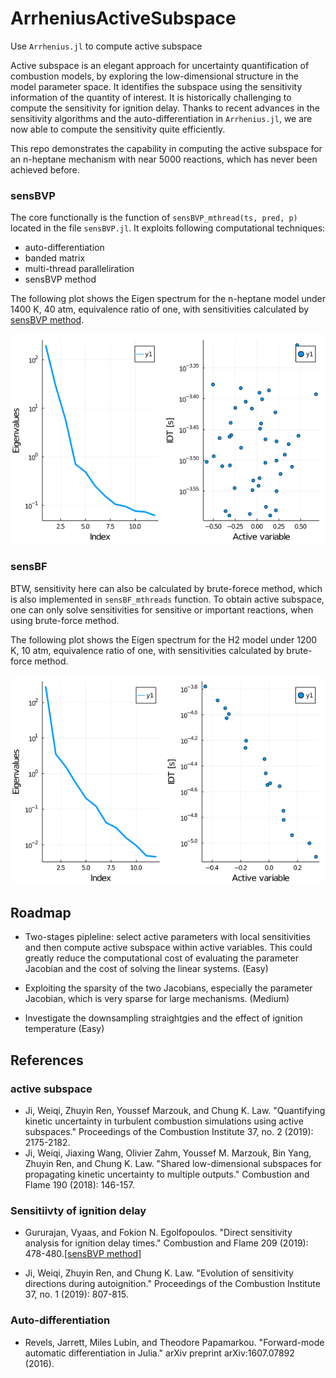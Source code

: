 # ArrheniusActiveSubspace
Use `Arrhenius.jl` to compute active subspace

Active subspace is an elegant approach for uncertainty quantification of combustion models, by exploring the low-dimensional structure in the model parameter space. It identifies the subspace using the sensitivity information of the quantity of interest. It is historically challenging to compute the sensitivity for ignition delay. Thanks to recent advances in the sensitivity algorithms and the auto-differentiation in `Arrhenius.jl`, we are now able to compute the sensitivity quite efficiently.

This repo demonstrates the capability in computing the active subspace for an n-heptane mechanism with near 5000 reactions, which has never been achieved before.

### sensBVP

The core functionally is the function of `sensBVP_mthread(ts, pred, p)` located in the file `sensBVP.jl`. It exploits following computational techniques:

+ auto-differentiation
+ banded matrix
+ multi-thread paralleliration
+ sensBVP method

The following plot shows the Eigen spectrum for the n-heptane model under 1400 K, 40 atm, equivalence ratio of one, with sensitivities calculated by [sensBVP method](#sensBVP).

![Eigen_n-heptane](./results/nc7_ver3.1_mech/eigs_sensBVP_mthread.png)

### sensBF

BTW, sensitivity here can also be calculated by brute-forece method, which is also implemented in `sensBF_mthreads` function. To obtain active subspace, one can only solve sensitivities for sensitive or important reactions, when using brute-force method.

The following plot shows the Eigen spectrum for the H2 model under 1200 K, 10 atm, equivalence ratio of one, with sensitivities calculated by brute-force method.

![Eigen_H2](./results/h2o2/eigs_sensBF_mthread=8.png)

## Roadmap

+ Two-stages pipleline: select active parameters with local sensitivities and then compute active subspace within active variables. This could greatly reduce the computational cost of evaluating the parameter Jacobian and the cost of solving the linear systems. (Easy)

+ Exploiting the sparsity of the two Jacobians, especially the parameter Jacobian, which is very sparse for large mechanisms. (Medium)

+ Investigate the downsampling straightgies and the effect of ignition temperature (Easy)

## References

### active subspace

* Ji, Weiqi, Zhuyin Ren, Youssef Marzouk, and Chung K. Law. "Quantifying kinetic uncertainty in turbulent combustion simulations using active subspaces." Proceedings of the Combustion Institute 37, no. 2 (2019): 2175-2182.
* Ji, Weiqi, Jiaxing Wang, Olivier Zahm, Youssef M. Marzouk, Bin Yang, Zhuyin Ren, and Chung K. Law. "Shared low-dimensional subspaces for propagating kinetic uncertainty to multiple outputs." Combustion and Flame 190 (2018): 146-157.

### Sensitiivty of ignition delay

* Gururajan, Vyaas, and Fokion N. Egolfopoulos. "Direct sensitivity analysis for ignition delay times." Combustion and Flame 209 (2019): 478-480.[\[sensBVP method\]](#sensBVP)<span id="sensBVP"></span>

* Ji, Weiqi, Zhuyin Ren, and Chung K. Law. "Evolution of sensitivity directions during autoignition." Proceedings of the Combustion Institute 37, no. 1 (2019): 807-815.

### Auto-differentiation

* Revels, Jarrett, Miles Lubin, and Theodore Papamarkou. "Forward-mode automatic differentiation in Julia." arXiv preprint arXiv:1607.07892 (2016).